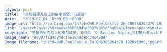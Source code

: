 ```yaml
---
layout: post
title:  "圣帕特里克岛上的皮尔城堡，马恩岛"
date:   "2019-07-04 16:00:00 +0800"
image_url: "http://cn.bing.com/th?id=OHR.PeelCastle_ZH-CN6366204379_1920x1080.jpg&rf=LaDigue_1920x1080.jpg&pid=hp"
link: "/search?q=%e7%9a%ae%e5%b0%94%e5%9f%8e%e5%a0%a1&form=hpcapt&mkt=zh-cn"
copyright: "圣帕特里克岛上的皮尔城堡，马恩岛 (© Massimo Ripani/SIME/eStock Photo)"
image_hash: "e9307f1d4d84dcfa618add9dd34c490d"
image_filename: "th?id=OHR.PeelCastle_ZH-CN6366204379_1920x1080.jpg&rf=LaDigue_1920x1080.jpg&pid=hp"
---
```


